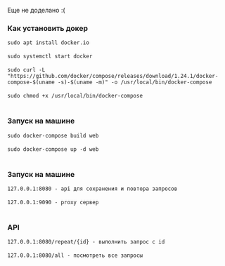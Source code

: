 Еще не доделано :(

### Как установить докер
```sudo apt install docker.io``` <br><br>
```sudo systemctl start docker``` <br><br>
```sudo curl -L "https://github.com/docker/compose/releases/download/1.24.1/docker-compose-$(uname -s)-$(uname -m)" -o /usr/local/bin/docker-compose```<br><br>
```sudo chmod +x /usr/local/bin/docker-compose```<br><br>

### Запуск на машине
```sudo docker-compose build web``` <br><br>
```sudo docker-compose up -d web``` <br><br>

### Запуск на машине
```127.0.0.1:8080 - api для сохранения и повтора запросов``` <br><br>
```127.0.0.1:9090 - proxy сервер``` <br><br>

### API
```127.0.0.1:8080/repeat/{id} - выполнить запрос с id``` <br><br>
```127.0.0.1:8080/all - посмотреть все запросы``` <br><br>